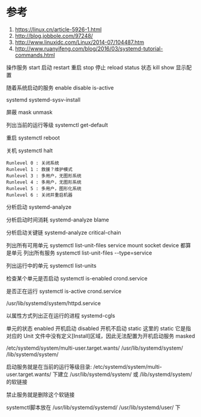 # 参考 #
1. https://linux.cn/article-5926-1.html
2. http://blog.jobbole.com/97248/
3. http://www.linuxidc.com/Linux/2014-07/104487.htm
4. http://www.ruanyifeng.com/blog/2016/03/systemd-tutorial-commands.html


操作服务
start 启动
restart 重启
stop 停止
reload
status 状态
kill
show 显示配置

随着系统启动的服务
enable
disable
is-active


systemd
systemd-sysv-install

屏蔽
mask
unmask

列出当前的运行等级
systemctl get-default

重启
systemctl reboot

关机
systemctl halt


```
Runlevel 0 : 关闭系统
Runlevel 1 : 救援？维护模式
Runlevel 3 : 多用户，无图形系统
Runlevel 4 : 多用户，无图形系统
Runlevel 5 : 多用户，图形化系统
Runlevel 6 : 关闭并重启机器
```


分析启动
systemd-analyze

分析启动时间消耗
systemd-analyze blame

分析启动关键链
systemd-analyze critical-chain

列出所有可用单元
systemctl list-unit-files
service mount socket device 都算是单元
列出所有服务
systemctl list-unit-files --type=service


列出运行中的单元
systemctl list-units

检查某个单元是否启动
systemctl is-enabled crond.service

是否正在运行
systemctl is-active crond.service

/usr/lib/systemd/system/httpd.service


以属性方式列出正在运行的进程
systemd-cgls


单元的状态
enabled 开机启动
disabled 开机不启动
static 这里的 static 它是指对应的 Unit 文件中没有定义[Install]区域，因此无法配置为开机启动服务
masked

/etc/systemd/system/multi-user.target.wants/
/usr/lib/systemd/system/
/lib/systemd/system/

启动服务就是在当前的运行等级目录:
/etc/systemd/system/multi-user.target.wants/
下建立
/usr/lib/systemd/system/
或
/lib/systemd/system/
的软链接

禁止服务就是删除这个软链接

systemctl脚本放在
/usr/lib/systemd/systemd/
/usr/lib/systemd/user/
下
